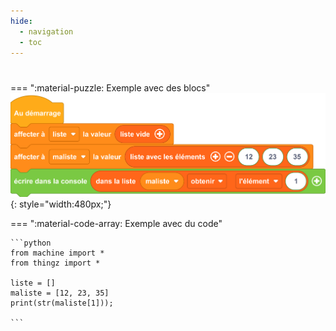 ```yaml
---
hide:
  - navigation
  - toc
---
```


# 

=== ":material-puzzle: Exemple avec des blocs"
    ![Exemple avec des blocs](quiz3_question3.png){: style="width:480px;"}

=== ":material-code-array: Exemple avec du code"

    ```python
    from machine import *
    from thingz import *

    liste = []
    maliste = [12, 23, 35]
    print(str(maliste[1]));

    ```